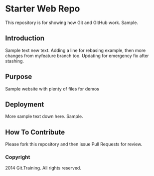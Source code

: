 # Starter Web Repo

This repository is for showing how Git and GitHub work. Sample.

## Introduction

Sample text new text. Adding a line for rebasing example, then more changes from myfeature branch too. Updating for emergency fix after stashing.

## Purpose

Sample website with plenty of files for demos

## Deployment

More sample text down here. Sample.

## How To Contribute

Please fork this repository and then issue Pull Requests for review.


### Copyright

2014 Git.Training. All rights reserved.